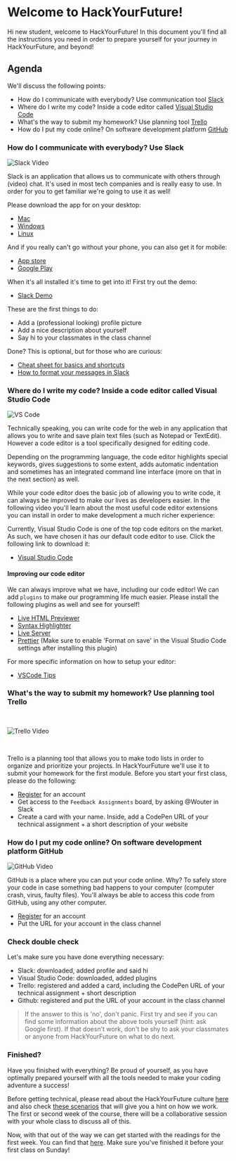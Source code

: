 # Welcome to HackYourFuture!

Hi new student, welcome to HackYourFuture! In this document you'll find all the instructions you need in order to prepare yourself for your journey in HackYourFuture, and beyond!

## Agenda

We'll discuss the following points:

*   How do I communicate with everybody? Use communication tool [Slack](https://www.slack.com)
*   Where do I write my code? Inside a code editor called [Visual Studio Code](https://code.visualstudio.com/)
*   What's the way to submit my homework? Use planning tool [Trello](https://trello.com/)
*   How do I put my code online? On software development platform [GitHub](https://www.github.com/)

### How do I communicate with everybody? Use Slack

![Slack Video](https://slackhq.com/wp-content/uploads/2019/02/2019-02_Staff_Slack1_unfurl.png)

Slack is an application that allows us to communicate with others through (video) chat. It's used in most tech companies and is really easy to use. In order for you to get familiar we're going to use it as well!

Please download the app for on your desktop:

*   [Mac](https://slack.com/downloads/mac)
*   [Windows](https://slack.com/downloads/windows)
*   [Linux](https://slack.com/downloads/linux)

And if you really can't go without your phone, you can also get it for mobile:

*   [App store](https://itunes.apple.com/nl/app/slack/id803453959?mt=12)
*   [Google Play](https://play.google.com/store/apps/details?id=com.Slack&hl=nl)

When it's all installed it's time to get into it! First try out the demo:

*   [Slack Demo](https://slackdemo.com/)

These are the first things to do:

*   Add a (professional looking) profile picture
*   Add a nice description about yourself
*   Say hi to your classmates in the class channel

Done? This is optional, but for those who are curious:

*   [Cheat sheet for basics and shortcuts](https://slack.com/intl/en-nl/help/articles/201374536-Slack-keyboard-shortcuts)
*   [How to format your messages in Slack](https://api.slack.com/reference/surfaces/formatting)

### Where do I write my code? Inside a code editor called Visual Studio Code

![VS Code](https://blog.launchdarkly.com/wp-content/uploads/2018/10/visualstudio_code-card.png)

Technically speaking, you can write code for the web in any application that allows you to write and save plain text files (such as Notepad or TextEdit). However a code editor is a tool specifically designed for editing code.

Depending on the programming language, the code editor highlights special keywords, gives suggestions to some extent, adds automatic indentation and sometimes has an integrated command line interface (more on that in the next section) as well.

While your code editor does the basic job of allowing you to write code, it can always be improved to make our lives as developers easier. In the following video you'll learn about the most useful code editor extensions you can install in order to make development a much richer experience:

Currently, Visual Studio Code is one of the top code editors on the market. As such, we have chosen it has our default code editor to use. Click the following link to download it:

*   [Visual Studio Code](https://code.visualstudio.com/)

#### Improving our code editor

We can always improve what we have, including our code editor! We can add `plugins` to make our programming life much easier. Please install the following plugins as well and see for yourself!

*   [Live HTML Previewer](https://marketplace.visualstudio.com/items?itemName=hdg.live-html-previewer)
*   [Syntax Highlighter](https://marketplace.visualstudio.com/items?itemName=evgeniypeshkov.syntax-highlighter)
*   [Live Server](https://marketplace.visualstudio.com/items?itemName=ritwickdey.LiveServer)
*   [Prettier](https://marketplace.visualstudio.com/items?itemName=esbenp.prettier-vscode) (Make sure to enable 'Format on save' in the Visual Studio Code settings after installing this plugin)

For more specific information on how to setup your editor:

*   [VSCode Tips](https://github.com/HackYourFuture/fundamentals/tree/master/VSCodeTips)

### What's the way to submit my homework? Use planning tool Trello

  
 

![Trello Video](https://developers.marketo.com/wp-content/uploads/2014/11/trello-logo-blue-1024x315.png)

  
 

Trello is a planning tool that allows you to make todo lists in order to organize and prioritize your projects. In HackYourFuture we'll use it to submit your homework for the first module. Before you start your first class, please do the following:

*   [Register](https://trello.com/signup) for an account
*   Get access to the `Feedback Assignments` board, by asking @Wouter in Slack
*   Create a card with your name. Inside, add a CodePen URL of your technical assignment + a short description of your website

### How do I put my code online? On software development platform GitHub

![GitHub Video](https://www.nieuws.social/strategie_nieuws/wp-content/uploadsnieuwssocial/2018/06/eult-42.jpg)

GitHub is a place where you can put your code online. Why? To safely store your code in case something bad happens to your computer (computer crash, virus, faulty files). You'll always be able to access this code from GitHub, using any other computer.

*   [Register](https://github.com/join) for an account
*   Put the URL for your account in the class channel

### Check double check

Let's make sure you have done everything necessary:

*   Slack: downloaded, added profile and said hi
*   Visual Studio Code: downloaded, added plugins
*   Trello: registered and added a card, including the CodePen URL of your technical assignment + short description
*   Github: registered and put the URL of your account in the class channel

> If the answer to this is 'no', don't panic. First try and see if you can find some information about the above tools yourself (hint: ask Google first). If that doesn't work, don't be shy to ask your classmates or anyone from HackYourFuture on what to do next.

### Finished?

Have you finished with everything? Be proud of yourself, as you have optimally prepared yourself with all the tools needed to make your coding adventure a success!

Before getting technical, please read about the HackYourFuture culture [here](https://github.com/HackYourFuture/culture) and also check [these scenarios](https://github.com/HackYourFuture/culture/blob/main/scenarios.md) that will give you a hint on how we work. The first or second week of the course, there will be a collaborative session with your whole class to discuss all of this.

Now, with that out of the way we can get started with the readings for the first week. You can find that [here](https://github.com/HackYourFuture/HTML-CSS/blob/master/Week1/README.md). Make sure you've finished it before your first class on Sunday!
